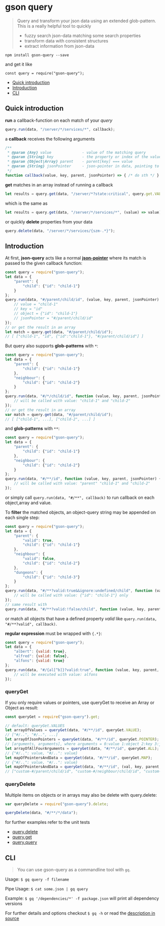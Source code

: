 # gson query

> Query and transform your json data using an extended glob-pattern. This is a really helpful tool to quickly
>
> - fuzzy search json-data matching some search properties
> - transform data with consistent structures
> - extract information from json-data

`npm install gson-query --save`

and get it like

`const query = require("gson-query");`


- [Quick introduction](#quick-introduction)
- [Introduction](#introduction)
- [CLI](#cli)


## Quick introduction

**run** a callback-function on each match of your _query_

```js
query.run(data, "/server/*/services/*", callback);
```

a **callback** receives the following arguments

```js
/**
 * @param {Any} value              - value of the matching query
 * @param {String} key             - the property or index of the value
 * @param {Object|Array} parent    - parent[key] === value
 * @param {String} jsonPointer     - json-pointer in data, pointing to value
 */
function callback(value, key, parent, jsonPointer) => { /* do sth */ }
```

**get** matches in an array instead of running a callback

```js
let results = query.get(data, "/server/*?state:critical", query.get.VALUE); // or POINTER or ALL
```

which is the same as

```js
let results = query.get(data, "/server/*/services/*", (value) => value);
```

or quickly **delete** properties from your data

```js
query.delete(data, "/server/*/services/{szm-.*}");
```


## Introduction

At first, **json-query** acts like a normal [**json-pointer**](https://github.com/sagold/json-pointer) where its match
is passed to the given callback function:

```js
const query = require("gson-query");
let data = {
    "parent": {
        "child": {"id": "child-1"}
    }
};
query.run(data, "#/parent/child/id", (value, key, parent, jsonPointer) => {
    // value = "child-1"
    // key = "id"
    // object = {"id": "child-1"}
    // jsonPointer = "#/parent/child/id"
});
// or get the result in an array
let match = query.get(data, "#/parent/child/id");
// [ ["child-1", "id", {"id":"child-1"}, "#/parent/child/id"] ]
```


But query also supports **glob-patterns** with `*`:

```js
const query = require("gson-query");
let data = {
    "parent": {
        "child": {"id": "child-1"}
    },
    "neighbour": {
        "child": {"id": "child-2"}
    }
};
query.run(data, "#/*/child/id", function (value, key, parent, jsonPointer) {
    // will be called with value: "child-1" and "child-2"
});
// or get the result in an array
var match = query.get(data, "#/parent/child/id");
// [ ["child-1", ...], ["child-2", ...] ]
```

and **glob-patterns** with `**`:

```js
const query = require("gson-query");
let data = {
    "parent": {
        "child": {"id": "child-1"}
    },
    "neighbour": {
        "child": {"id": "child-2"}
    }
};
query.run(data, "#/**/id", function (value, key, parent, jsonPointer) {
    // will be called with value: "parent" "child-1" and "child-2"
});
```

or simply call `query.run(data, "#/**", callback)` to run callback on each object,array and value.


To **filter** the matched objects, an object-query string may be appended on each single step:

```js
const query = require("gson-query");
let data = {
    "parent": {
        "valid": true,
        "child": {"id": "child-1"}
    },
    "neighbour": {
        "valid": false,
        "child": {"id": "child-2"}
    },
    "dungeons": {
        "child": {"id": "child-3"}
    }
};
query.run(data, "#/**?valid:true&&ignore:undefined/child", function (value, key, parent, jsonPointer) {
    // will be called with value: {"id": "child-1"} only
});
// same result with
query.run(data, "#/**?valid:!false/child", function (value, key, parent, jsonPointer) { /* do sth */ });
```

or match all objects that have a defined property _valid_ like `query.run(data, "#/**?valid", callback)`.



**regular expression** must be wrapped with `{.*}`:

```js
const query = require("gson-query");
let data = {
    "albert": {valid: true},
    "alfred": {valid: false},
    "alfons": {valid: true}
};
query.run(data, "#/{al[^b]}?valid:true", function (value, key, parent, jsonPointer) {
    // will be executed with value: alfons
});
```


### queryGet

If you only require values or pointers, use queryGet to receive an Array or Object as result:

```js
const queryGet = require("gson-query").get;

// default: queryGet.VALUES
let arrayOfValues = queryGet(data, "#/**/id", queryGet.VALUE);
// ["#/..", "#/..", ...]
let arrayOfJsonPointers = queryGet(data, "#/**/id", queryGet.POINTER);
// [arguments, arguments], where arguments = 0:value 1:object 2:key 3:jsonPointer
let arrayOfAllFourArguments = queryGet(data, "#/**/id", queryGet.ALL);
// {"#/..": value, "#/..": value}
let mapOfPointersAndData = queryGet(data, "#/**/id", queryGet.MAP);
// {"#/..": value, "#/..": value}
let mapOfPointersAndData = queryGet(data, "#/**/id", (val, key, parent, pointer) => `custom-${pointer}`);
// ["custom-#/parent/child/id", "custom-#/neighbour/child/id", "custom-#/dungeons/child/id"]
```


### queryDelete

Multiple items on objects or in arrays may also be delete with query.delete:

```js
var queryDelete = require("gson-query").delete;

queryDelete(data, "#/**/*/data");
```


for further examples refer to the unit tests

- [query.delete](https://github.com/sagold/json-query/blob/master/test/unit/queryDelete.test.js)
- [query.get](https://github.com/sagold/json-query/blob/master/test/unit/queryGet.test.js)
- [query.query](https://github.com/sagold/json-query/blob/master/test/unit/query.test.js)


## CLI

> You can use gson-query as a commandline tool with `gq`.

Usage: `$ gq query -f filename`

Pipe Usage: `$ cat some.json | gq query`

Example: `$ gq '/dependencies/*' -f package.json` will print all dependency versions


For further details and options checkout `$ gq -h` or read the [description in source](./bin/gq.js)

